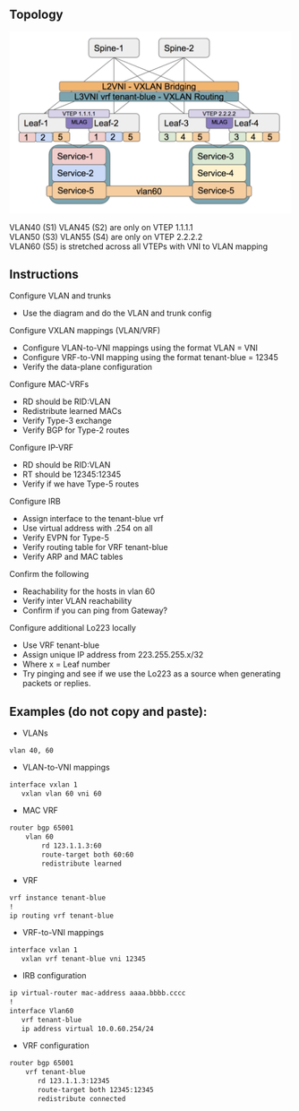 ## Topology  

![IRB-S-overview.png](IRB-S-overview.png)   

VLAN40 (S1) VLAN45 (S2) are only on VTEP 1.1.1.1  
VLAN50 (S3) VLAN55 (S4) are only on VTEP 2.2.2.2  
VLAN60 (S5) is stretched across all VTEPs with VNI to VLAN mapping  

## Instructions 

Configure VLAN and trunks
-   Use the diagram and do the VLAN and trunk config

Configure VXLAN mappings (VLAN/VRF)
-   Configure VLAN-to-VNI mappings using the format VLAN = VNI
-   Configure VRF-to-VNI mapping using the format tenant-blue = 12345
-   Verify the data-plane configuration

Configure MAC-VRFs
-   RD should be RID:VLAN
-   Redistribute learned MACs
-   Verify Type-3 exchange
-   Verify BGP for Type-2 routes

Configure IP-VRF
-   RD should be RID:VLAN
-   RT should be 12345:12345
-   Verify if we have Type-5 routes

Configure IRB
-   Assign interface to the tenant-blue vrf
-   Use virtual address with .254 on all
-   Verify EVPN for Type-5
-   Verify routing table for VRF tenant-blue
-   Verify ARP and MAC tables

Confirm the following
-   Reachability for the hosts in vlan 60
-   Verify inter VLAN reachability
-   Confirm if you can ping from Gateway?

Configure additional Lo223 locally
-   Use VRF tenant-blue
-   Assign unique IP address from 223.255.255.x/32
  - Where x = Leaf number
-   Try pinging and see if we use the Lo223  as a source when generating packets or replies.

## Examples (do not copy and paste): 


- VLANs
```
vlan 40, 60
```
- VLAN-to-VNI mappings  
```
interface vxlan 1
   vxlan vlan 60 vni 60
```
- MAC VRF
```
router bgp 65001
    vlan 60
        rd 123.1.1.3:60
        route-target both 60:60
        redistribute learned
```
- VRF 
```
vrf instance tenant-blue
!
ip routing vrf tenant-blue
```
- VRF-to-VNI mappings  
```
interface vxlan 1
   vxlan vrf tenant-blue vni 12345
```
- IRB configuration 
```
ip virtual-router mac-address aaaa.bbbb.cccc
!
interface Vlan60
   vrf tenant-blue
   ip address virtual 10.0.60.254/24
```
- VRF configuration 
```
router bgp 65001
    vrf tenant-blue
       rd 123.1.1.3:12345
       route-target both 12345:12345
       redistribute connected
```

